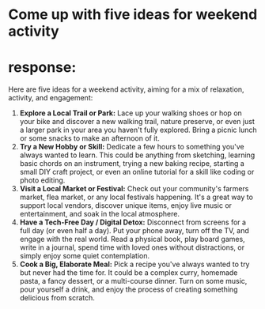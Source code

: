 # Come up with five ideas for weekend activity

# response:

Here are five ideas for a weekend activity, aiming for a mix of relaxation, activity,
and engagement:

1.  **Explore a Local Trail or Park:** Lace up your walking shoes or hop on your bike
    and discover a new walking trail, nature preserve, or even just a larger park in
    your area you haven't fully explored. Bring a picnic lunch or some snacks to make an
    afternoon of it.
2.  **Try a New Hobby or Skill:** Dedicate a few hours to something you've always
    wanted to learn. This could be anything from sketching, learning basic chords on
    an instrument, trying a new baking recipe, starting a small DIY craft project, or even
    an online tutorial for a skill like coding or photo editing.
3.  **Visit a Local Market or Festival:** Check out your community's farmers market,
    flea market, or any local festivals happening. It's a great way to support local
    vendors, discover unique items, enjoy live music or entertainment, and soak in the
    local atmosphere.
4.  **Have a Tech-Free Day / Digital Detox:** Disconnect from screens for a full day
    (or even half a day). Put your phone away, turn off the TV, and engage with the
    real world. Read a physical book, play board games, write in a journal, spend time
    with loved ones without distractions, or simply enjoy some quiet contemplation.
5.  **Cook a Big, Elaborate Meal:** Pick a recipe you've always wanted to try but
    never had the time for. It could be a complex curry, homemade pasta, a fancy
    dessert, or a multi-course dinner. Turn on some music, pour yourself a drink, and
    enjoy the process of creating something delicious from scratch.
